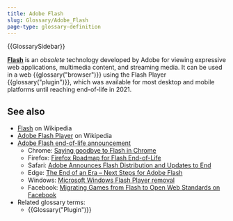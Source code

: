 ```yaml
---
title: Adobe Flash
slug: Glossary/Adobe_Flash
page-type: glossary-definition
---
```


{{GlossarySidebar}}

[**Flash**](https://en.wikipedia.org/wiki/Adobe_Flash) is an _obsolete_ technology developed by Adobe for viewing expressive web applications, multimedia content, and streaming media. It can be used in a web {{glossary("browser")}} using the Flash Player {{glossary("plugin")}}, which was available for most desktop and mobile platforms until reaching end-of-life in 2021.

## See also

- [Flash](https://en.wikipedia.org/wiki/Adobe_Flash) on Wikipedia
- [Adobe Flash Player](https://en.wikipedia.org/wiki/Adobe_Flash_Player) on Wikipedia
- [Adobe Flash end-of-life announcement](https://www.adobe.com/products/flashplayer/end-of-life.html)
  - Chrome: [Saying goodbye to Flash in Chrome](https://www.blog.google/products/chrome/saying-goodbye-flash-chrome/)
  - Firefox: [Firefox Roadmap for Flash End-of-Life](https://blog.mozilla.org/futurereleases/2017/07/25/firefox-roadmap-flash-end-life/)
  - Safari: [Adobe Announces Flash Distribution and Updates to End](https://webkit.org/blog/7839/adobe-announces-flash-distribution-and-updates-to-end/)
  - Edge: [The End of an Era – Next Steps for Adobe Flash](https://blogs.windows.com/msedgedev/2017/07/25/flash-on-windows-timeline/)
  - Windows: [Microsoft Windows Flash Player removal](https://blogs.windows.com/msedgedev/2020/09/04/update-adobe-flash-end-support/)
  - Facebook: [Migrating Games from Flash to Open Web Standards on Facebook](https://developers.facebook.com/blog/post/2017/07/25/Games-Migration-to-Open-Web-Standards/)
- Related glossary terms:
  - {{Glossary("Plugin")}}
